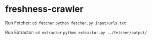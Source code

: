# freshness-crawler

Run Fetcher:
  `cd fetcher`
  `python fetcher.py input/urls.txt`

Run Extractor:
  `cd extractor`
  `python extractor.py ../fetcher/output/`
